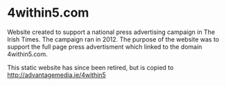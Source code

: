 4within5.com
============

Website created to support a national press advertising campaign in The Irish Times. The campaign ran in 2012. The purpose of the website was to support the full page press advertisment which linked to the domain 4within5.com.

This static website has since been retired, but is copied to http://advantagemedia.ie/4within5
